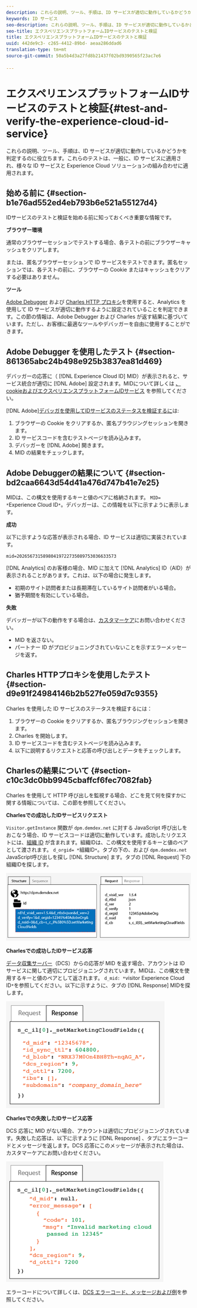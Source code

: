 ```yaml
---
description: これらの説明、ツール、手順は、ID サービスが適切に動作しているかどうかを判定するのに役立ちます。これらのテストは、一般に、ID サービスに適用され、様々な ID サービスと Experience Cloud ソリューションの組み合わせに適用されます。
keywords: ID サービス
seo-description: これらの説明、ツール、手順は、ID サービスが適切に動作しているかどうかを判定するのに役立ちます。これらのテストは、一般に、ID サービスに適用され、様々な ID サービスと Experience Cloud ソリューションの組み合わせに適用されます。
seo-title: エクスペリエンスプラットフォームIDサービスのテストと検証
title: エクスペリエンスプラットフォームIDサービスのテストと検証
uuid: 442de9c3- c265-4412-89bd- aeaa286ddad6
translation-type: tm+mt
source-git-commit: 50a5b4d3a27fd8b21437f02bd9390565f23ac7e6

---
```



# エクスペリエンスプラットフォームIDサービスのテストと検証{#test-and-verify-the-experience-cloud-id-service}

これらの説明、ツール、手順は、ID サービスが適切に動作しているかどうかを判定するのに役立ちます。これらのテストは、一般に、ID サービスに適用され、様々な ID サービスと Experience Cloud ソリューションの組み合わせに適用されます。

## 始める前に {#section-b1e76ad552ed4eb793b6e521a55127d4}

IDサービスのテストと検証を始める前に知っておくべき重要な情報です。

**ブラウザー環境**

通常のブラウザーセッションでテストする場合、各テストの前にブラウザーキャッシュをクリアします。

または、匿名ブラウザーセッションで ID サービスをテストできます。匿名セッションでは、各テストの前に、ブラウザーの Cookie またはキャッシュをクリアする必要はありません。

**ツール**

[Adobe Debugger](https://marketing.adobe.com/resources/help/en_US/sc/implement/debugger.html) および [Charles HTTP プロキシ](https://www.charlesproxy.com/)を使用すると、Analytics を使用して ID サービスが適切に動作するように設定されていることを判定できます。この節の情報は、Adobe Debugger および Charles が返す結果に基づいています。ただし、お客様に最適なツールやデバッガーを自由に使用することができます。

## Adobe Debugger を使用したテスト {#section-861365abc24b498e925b3837ea81d469}

デバッガーの応答に（ [!DNL Experience Cloud ID] MID）が表示されると、サービス統合が適切に [!DNL Adobe] 設定されます。MIDについて詳しくは [、cookieおよびエクスペリエンスプラットフォームIDサービス](../introduction/cookies.md) を参照してください。

[!DNL Adobe][デバッガを使用してIDサービスのステータスを検証するに](https://marketing.adobe.com/resources/help/en_US/sc/implement/debugger.html)は:

1. ブラウザーの Cookie をクリアするか、匿名ブラウジングセッションを開きます。
1. ID サービスコードを含むテストページを読み込みます。
1. デバッガーを [!DNL Adobe] 開きます。
1. MID の結果をチェックします。

## Adobe Debuggerの結果について {#section-bd2caa6643d54d41a476d747b41e7e25}

MIDは、この構文を使用するキーと値のペアに格納されます。 `MID= *`Experience Cloud ID`*`。デバッガーは、この情報を以下に示すように表示します。

**成功**

以下に示すような応答が表示される場合、ID サービスは適切に実装されています。

```
mid=20265673158980419722735089753036633573
```

[!DNL Analytics] のお客様の場合、MID に加えて [!DNL Analytics] ID（AID）が表示されることがあります。これは、以下の場合に発生します。

* 初期のサイト訪問者または長期滞在しているサイト訪問者がいる場合。
* 猶予期間を有効にしている場合。

**失敗**

デバッガーが以下の動作をする場合は、[カスタマーケア](https://helpx.adobe.com/marketing-cloud/contact-support.html)にお問い合わせください。

* MID を返さない。
* パートナー ID がプロビジョニングされていないことを示すエラーメッセージを返す。

## Charles HTTPプロキシを使用したテスト {#section-d9e91f24984146b2b527fe059d7c9355}

Charles を使用した ID サービスのステータスを検証するには：

1. ブラウザーの Cookie をクリアするか、匿名ブラウジングセッションを開きます。
1. Charles を開始します。
1. ID サービスコードを含むテストページを読み込みます。
1. 以下に説明するリクエストと応答の呼び出しとデータをチェックします。

## Charlesの結果について {#section-c10c3dc0bb9945cbaffcf6fec7082fab}

Charles を使用して HTTP 呼び出しを監視する場合、どこを見て何を探すかに関する情報については、この節を参照してください。

**Charlesでの成功したIDサービスリクエスト**

`Visitor.getInstance` 関数が `dpm.demdex.net` に対する JavaScript 呼び出しをおこなう場合、ID サービスコードは適切に動作しています。成功したリクエストには、[組織 ID](../reference/requirements.md#section-a02f537129a64ffbb690d5738d360c26) が含まれます。組織IDは、この構文を使用するキーと値のペアとして渡されます。 `d_orgid= *`組織ID`*`。タブの下の、および `dpm.demdex.net` JavaScript呼び出しを探し [!DNL Structure] ます。タブの [!DNL Request] 下の組織IDを探します。

![](assets/charles_request.png)

**Charlesでの成功したIDサービス応答**

[データ収集サーバー](https://marketing.adobe.com/resources/help/en_US/aam/c_compcollect.html)（DCS）からの応答が MID を返す場合、アカウントは ID サービスに関して適切にプロビジョニングされています。MIDは、この構文を使用するキーと値のペアとして返されます。 `d_mid: *`visitor Experience Cloud ID`*`を参照してください。以下に示すように、タブの [!DNL Response] MIDを探します。

![](assets/charles_response_success.png)

**Charlesでの失敗したIDサービス応答**

DCS 応答に MID がない場合、アカウントは適切にプロビジョニングされています。失敗した応答は、以下に示すように [!DNL Response] 、タブにエラーコードとメッセージを返します。DCS 応答にこのメッセージが表示された場合は、カスタマーケアにお問い合わせください。

![](assets/charles_response_unsuccessful.png)

エラーコードについて詳しくは、[DCS エラーコード、メッセージおよび例](https://marketing.adobe.com/resources/help/en_US/aam/dcs_error_codes.html)を参照してください。
